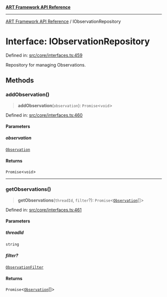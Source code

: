 [**ART Framework API Reference**](../README.md)

***

[ART Framework API Reference](../README.md) / IObservationRepository

# Interface: IObservationRepository

Defined in: [src/core/interfaces.ts:459](https://github.com/hashangit/ART/blob/a8524de337702d2ec210d86aff2464ac0aeed73e/src/core/interfaces.ts#L459)

Repository for managing Observations.

## Methods

### addObservation()

> **addObservation**(`observation`): `Promise`\<`void`\>

Defined in: [src/core/interfaces.ts:460](https://github.com/hashangit/ART/blob/a8524de337702d2ec210d86aff2464ac0aeed73e/src/core/interfaces.ts#L460)

#### Parameters

##### observation

[`Observation`](Observation.md)

#### Returns

`Promise`\<`void`\>

***

### getObservations()

> **getObservations**(`threadId`, `filter`?): `Promise`\<[`Observation`](Observation.md)[]\>

Defined in: [src/core/interfaces.ts:461](https://github.com/hashangit/ART/blob/a8524de337702d2ec210d86aff2464ac0aeed73e/src/core/interfaces.ts#L461)

#### Parameters

##### threadId

`string`

##### filter?

[`ObservationFilter`](ObservationFilter.md)

#### Returns

`Promise`\<[`Observation`](Observation.md)[]\>
